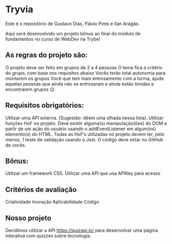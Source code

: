 # Tryvia

Este é o repositório de Gustavo Dias, Flávio Pires e Ilan Aragão.

Aqui será desenvolvido um projeto bônus ao final do módulo de fundamentos no curso de WebDev na Trybe!

## As regras do projeto são:

O projeto deve ser feito em grupos de 2 a 4 pessoas
O tema fica a critério do grupo, com base nos requisitos abaixo
Vocês terão total autonomia para montarem os grupos
Você que tem mais entrosamento com a turma, ajude aquelas pessoas que ainda não se entrosaram e ainda estão tímidas a encontrarem grupos :wink:

## Requisitos obrigatórios:

Utilizar uma API externa. (Sugestão: dêem uma olhada nessa lista).
Utilizar funções HoF no projeto.
Deve existir alguma(s) manipulação(ões) do DOM a partir de um ação do usuário usando o addEventListener em algum(ns) elemento(s) do HTML.
Todas as HoF’s utilizadas no projeto devem ter, pelo menos, 1 teste de validação usando o Jest.
O código deve estar no GitHub de vocês.

## Bônus:

Utilizar um framework CSS.
Utilizar uma API que usa APIKey para acesso

## Critérios de avaliação

Criatividade
Inovação
Aplicabilidade
Código

## Nosso projeto

Decidimos utilizar a API https://quizapi.io/ para desenvolver uma página interativa com quizzes sobre tecnologia.
